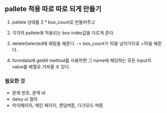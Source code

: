 ## pallete 적용 따로 따로 되게 만들기

1. pallete 상태를 2 \* box_count로 만들어주고
2. 각각의 pallete에 적용되는 box index값을 다르게 준다.
3. deleteSelected에 래핑을 해준다. -> box_count가 10을 넘어가므로 +10을 해준다.

4. formdata에 getAll method를 사용하면 그 name에 해당하는 모든 Input의 value를 배열로 가져올 수 있다.

### 필요한 것

- 문제 번호, 문제 id
- daisy ui 컬러
- 마이페이지, 메인 페이지, 랜덤버튼, 다크모드 버튼
